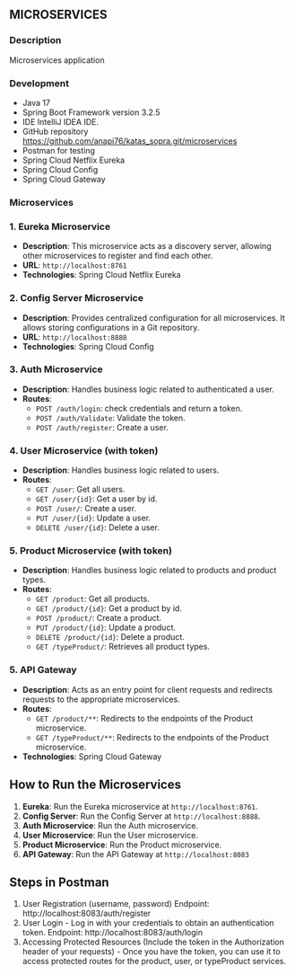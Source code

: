 ## MICROSERVICES
### Description
Microservices application
### Development
- Java 17
- Spring Boot Framework version 3.2.5
- IDE IntelliJ IDEA IDE.
- GitHub repository https://github.com/anapi76/katas_sopra.git/microservices
- Postman for testing
- Spring Cloud Netflix Eureka
- Spring Cloud Config
- Spring Cloud Gateway
### Microservices
### 1. Eureka Microservice
- **Description**: This microservice acts as a discovery server, allowing other microservices to register and find each other.
- **URL**: `http://localhost:8761`
- **Technologies**: Spring Cloud Netflix Eureka

### 2. Config Server Microservice
- **Description**: Provides centralized configuration for all microservices. It allows storing configurations in a Git repository.
- **URL**: `http://localhost:8888`
- **Technologies**: Spring Cloud Config

### 3. Auth Microservice
- **Description**: Handles business logic related to authenticated a user.
- **Routes**:
  - `POST /auth/login`: check credentials and return a token.
  - `POST /auth/Validate`: Validate the token.
  - `POST /auth/register`: Create a user.

### 4. User Microservice (with token)
- **Description**: Handles business logic related to users.
- **Routes**:
  - `GET /user`: Get all users.
  - `GET /user/{id}`: Get a user by id.
  - `POST /user/`: Create a user.
  - `PUT /user/{id}`: Update a user.
  - `DELETE /user/{id}`: Delete a user.
  
### 5. Product Microservice (with token)
- **Description**: Handles business logic related to products and product types.
- **Routes**:
  - `GET /product`: Get all products.
  - `GET /product/{id}`: Get a product by id.
  - `POST /product/`: Create a product.
  - `PUT /product/{id}`: Update a product.
  - `DELETE /product/{id}`: Delete a product.
  - `GET /typeProduct/`: Retrieves all product types.

### 5. API Gateway
- **Description**: Acts as an entry point for client requests and redirects requests to the appropriate microservices.
- **Routes**:
  - `GET /product/**`: Redirects to the endpoints of the Product microservice.
  - `GET /typeProduct/**`: Redirects to the endpoints of the Product microservice.
- **Technologies**: Spring Cloud Gateway

## How to Run the Microservices

1. **Eureka**: Run the Eureka microservice at `http://localhost:8761`.
2. **Config Server**: Run the Config Server at `http://localhost:8888`.
3. **Auth Microservice**: Run the Auth microservice.
4. **User Microservice**: Run the User microservice.
5. **Product Microservice**: Run the Product microservice.
6. **API Gateway**: Run the API Gateway at `http://localhost:8083`

## Steps in Postman
1. User Registration (username, password)
   Endpoint: http://localhost:8083/auth/register
2. User Login - Log in with your credentials to obtain an authentication token.
   Endpoint: http://localhost:8083/auth/login
3. Accessing Protected Resources (Include the token in the Authorization header of your requests) - 
   Once you have the token, you can use it to access protected routes for the product, user, or typeProduct services.
   

